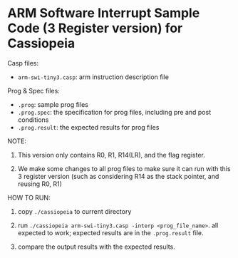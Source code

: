 # ARM Software Interrupt Sample Code (3 Register version) for Cassiopeia

Casp files:
* `arm-swi-tiny3.casp`: arm instruction description file

Prog & Spec files:
* `.prog`: sample prog files
* `.prog.spec`: the specification for prog files, including pre and post conditions
* `.prog.result`: the expected results for prog files

NOTE:
1. This version only contains R0, R1, R14(LR), and the flag register.

2. We make some changes to all prog files to make sure it can run with this 3 register version (such as considering R14 as the stack pointer, and reusing R0, R1)

HOW TO RUN:
1. copy `./cassiopeia` to current directory

2. run `./cassiopeia arm-swi-tiny3.casp -interp <prog_file_name>`. all expected to work; expected results are in the `.prog.result` file.

3. compare the output results with the expected results.
